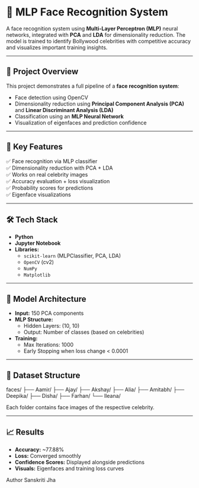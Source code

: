 # 🤖 MLP Face Recognition System

A face recognition system using **Multi-Layer Perceptron (MLP)** neural networks, integrated with **PCA** and **LDA** for dimensionality reduction. The model is trained to identify Bollywood celebrities with competitive accuracy and visualizes important training insights.

---

## 📌 Project Overview

This project demonstrates a full pipeline of a **face recognition system**:
- Face detection using OpenCV
- Dimensionality reduction using **Principal Component Analysis (PCA)** and **Linear Discriminant Analysis (LDA)**
- Classification using an **MLP Neural Network**
- Visualization of eigenfaces and prediction confidence

---

## 🚀 Key Features

✅ Face recognition via MLP classifier  
✅ Dimensionality reduction with PCA + LDA  
✅ Works on real celebrity images  
✅ Accuracy evaluation + loss visualization  
✅ Probability scores for predictions  
✅ Eigenface visualizations  

---

## 🛠️ Tech Stack

- **Python**  
- **Jupyter Notebook**
- **Libraries:**
  - `scikit-learn` (MLPClassifier, PCA, LDA)
  - `OpenCV` (cv2)
  - `NumPy`
  - `Matplotlib`

---

## 🧠 Model Architecture

- **Input:** 150 PCA components  
- **MLP Structure:**
  - Hidden Layers: (10, 10)
  - Output: Number of classes (based on celebrities)
- **Training:**
  - Max Iterations: 1000
  - Early Stopping when loss change < 0.0001

---

## 📂 Dataset Structure

faces/
├── Aamir/
├── Ajay/
├── Akshay/
├── Alia/
├── Amitabh/
├── Deepika/
├── Disha/
├── Farhan/
└── Ileana/

Each folder contains face images of the respective celebrity.

---

## 📈 Results

- **Accuracy:** ~77.88%  
- **Loss:** Converged smoothly  
- **Confidence Scores:** Displayed alongside predictions  
- **Visuals:** Eigenfaces and training loss curves


Author
Sanskriti Jha


